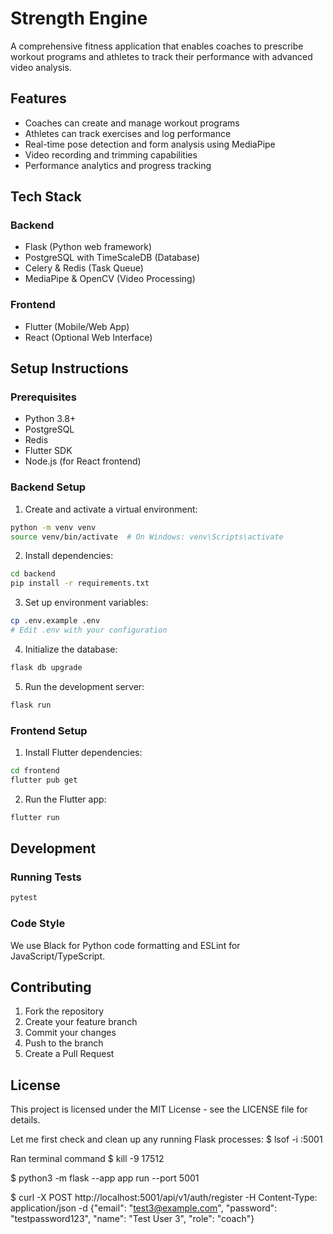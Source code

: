 # Strength Engine

A comprehensive fitness application that enables coaches to prescribe workout programs and athletes to track their performance with advanced video analysis.

## Features

- Coaches can create and manage workout programs
- Athletes can track exercises and log performance
- Real-time pose detection and form analysis using MediaPipe
- Video recording and trimming capabilities
- Performance analytics and progress tracking

## Tech Stack

### Backend
- Flask (Python web framework)
- PostgreSQL with TimeScaleDB (Database)
- Celery & Redis (Task Queue)
- MediaPipe & OpenCV (Video Processing)

### Frontend
- Flutter (Mobile/Web App)
- React (Optional Web Interface)

## Setup Instructions

### Prerequisites
- Python 3.8+
- PostgreSQL
- Redis
- Flutter SDK
- Node.js (for React frontend)

### Backend Setup

1. Create and activate a virtual environment:
```bash
python -m venv venv
source venv/bin/activate  # On Windows: venv\Scripts\activate
```

2. Install dependencies:
```bash
cd backend
pip install -r requirements.txt
```

3. Set up environment variables:
```bash
cp .env.example .env
# Edit .env with your configuration
```

4. Initialize the database:
```bash
flask db upgrade
```

5. Run the development server:
```bash
flask run
```

### Frontend Setup

1. Install Flutter dependencies:
```bash
cd frontend
flutter pub get
```

2. Run the Flutter app:
```bash
flutter run
```

## Development

### Running Tests
```bash
pytest
```

### Code Style
We use Black for Python code formatting and ESLint for JavaScript/TypeScript.

## Contributing

1. Fork the repository
2. Create your feature branch
3. Commit your changes
4. Push to the branch
5. Create a Pull Request

## License

This project is licensed under the MIT License - see the LICENSE file for details.


Let me first check and clean up any running Flask processes:
$ lsof -i :5001

Ran terminal command
$ kill -9 17512

$ python3 -m flask --app app run --port 5001

$ curl -X POST http://localhost:5001/api/v1/auth/register -H Content-Type: application/json -d {"email": "test3@example.com", "password": "testpassword123", "name": "Test User 3", "role": "coach"}


